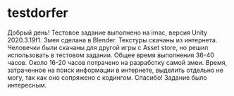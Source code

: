 # testdorfer
Добрый день!
Тестовое задание выполнено на imac, версия Unity 2020.3.19f1.
Змея сделана в Blender.
Текстуры скачаны из интернета.
Человечки были скачаны для другой игры с Asset store, но решил использовать в тестовом задании.
Общее время выполнения 36-40 часов.
Около 16-20 часов потрачено на разработку самой змеи.
Время, затраченное на поиск информации в интернете, выделить отдельно не могу, так как оно сопряжено с кодингом.
Спасибо! Задание было интересным.
